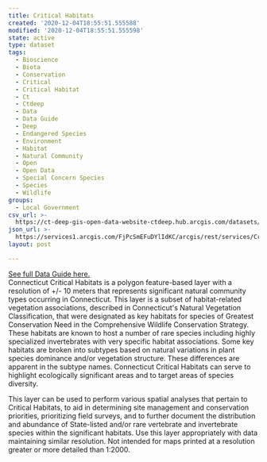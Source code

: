 ```yaml
---
title: Critical Habitats
created: '2020-12-04T18:55:51.555588'
modified: '2020-12-04T18:55:51.555598'
state: active
type: dataset
tags:
  - Bioscience
  - Biota
  - Conservation
  - Critical
  - Critical Habitat
  - Ct
  - Ctdeep
  - Data
  - Data Guide
  - Deep
  - Endangered Species
  - Environment
  - Habitat
  - Natural Community
  - Open
  - Open Data
  - Special Concern Species
  - Species
  - Wildlife
groups:
  - Local Government
csv_url: >-
  https://ct-deep-gis-open-data-website-ctdeep.hub.arcgis.com/datasets/2126a00683e347bcb2ee28a75b24326b_0.csv?outSR=%7B%22latestWkid%22%3A2234%2C%22wkid%22%3A102656%7D
json_url: >-
  https://services1.arcgis.com/FjPcSmEFuDYlIdKC/arcgis/rest/services/Critical_Habitats/FeatureServer/0
layout: post

---
```

<div><a href='https://cteco.uconn.edu/guides/Critical_Habitat.htm' rel='nofollow ugc' target='_blank'>See full Data Guide here.</a><br /></div>Connecticut Critical Habitats is a polygon feature-based layer with a resolution of +/- 10 meters that represents significant natural community types occurring in Connecticut. This layer is a subset of habitat-related vegetation associations, described in Connecticut's Natural Vegetation Classification, that were designated as key habitats for species of Greatest Conservation Need in the Comprehensive Wildlife Conservation Strategy. These habitats are known to host a number of rare species including highly specialized invertebrates with very specific habitat associations. Some key habitats are broken into subtypes based on natural variations in plant species dominance and/or vegetation structure. These differences are apparent in the subtype names. Connecticut Critical Habitats can serve to highlight ecologically significant areas and to target areas of species diversity.

This layer can be used to perform various spatial analyses that pertain to Critical Habitats, to aid in determining site management and conservation priorities, prioritizing field surveys, and to further document the distribution and abundance of State-listed and/or rare vertebrate and invertebrate species within the significant habitats. Use this layer appropriately with data maintaining similar resolution. Not intended for maps printed at a resolution greater or more detailed than 1:2000.
